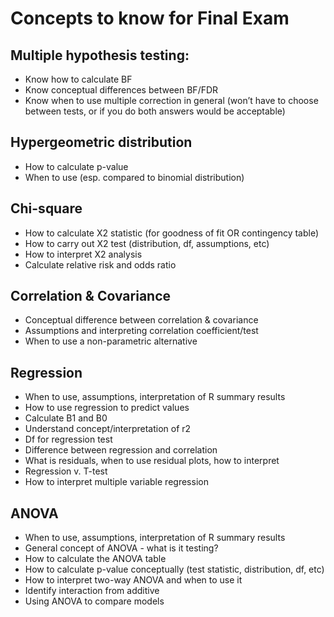 # Concepts to know for Final Exam

## Multiple hypothesis testing:

- Know how to calculate BF
- Know conceptual differences between BF/FDR
- Know when to use multiple correction in general (won’t have to choose between tests, or if you do both answers would be acceptable)

## Hypergeometric distribution

- How to calculate p-value 
- When to use (esp. compared to binomial distribution)

## Chi-square

- How to calculate X2 statistic (for goodness of fit OR contingency table)
- How to carry out X2 test (distribution, df, assumptions, etc)
- How to interpret X2 analysis
- Calculate relative risk and odds ratio

## Correlation & Covariance

- Conceptual difference between correlation & covariance
- Assumptions and interpreting correlation coefficient/test
- When to use a non-parametric alternative

## Regression

- When to use, assumptions, interpretation of R summary results
- How to use regression to predict values
- Calculate B1 and B0 
- Understand concept/interpretation of r2
- Df for regression test
- Difference between regression and correlation
- What is residuals, when to use residual plots, how to interpret
- Regression v. T-test
- How to interpret multiple variable regression

## ANOVA

- When to use, assumptions, interpretation of R summary results
- General concept of ANOVA - what is it testing?
- How to calculate the ANOVA table
- How to calculate p-value conceptually (test statistic, distribution, df, etc)
- How to interpret two-way ANOVA and when to use it
- Identify interaction from additive 
- Using ANOVA to compare models